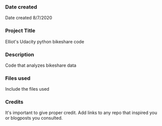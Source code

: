 ### Date created
Date created 8/7/2020

### Project Title
Elliot's Udacity python bikeshare code

### Description
Code that analyzes bikeshare data 

### Files used
Include the files used

### Credits
It's important to give proper credit. Add links to any repo that inspired you or blogposts you consulted.

